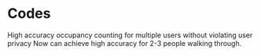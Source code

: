# Codes
High accuracy occupancy counting for multiple users without violating user privacy
Now can achieve high accuracy for 2-3 people walking through.

